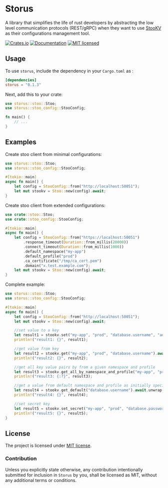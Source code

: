 # Storus

A library that simplifies the life of rust developers by abstracting the low level communication protocols (REST/gRPC)
when they want to use [StooKV](https://github.com/mwangox/stookv) as their configurations management tool.


[![Crates.io](https://img.shields.io/crates/v/storus.svg)](https://crates.io/crates/storus)
[![Documentation](https://docs.rs/storus/badge.svg)](https://docs.rs/storus/0.1.1/storus)
[![MIT licensed](https://img.shields.io/badge/license-MIT-blue.svg)](MIT-LICENSE)


## Usage

To use `storus`, include the dependency in your `Cargo.toml` as :

```toml
[dependencies]
storus = "0.1.3"
```

Next, add this to your crate:


```rust
use storus::stoo::Stoo;
use storus::stoo_config::StooConfig;

fn main() {
    // ...
}
```

## Examples

Create stoo client from minimal configurations:

```rust
use storus::stoo::Stoo;
use storus::stoo_config::StooConfig;

#[tokio::main]
async fn main() {
    let config = StooConfig::from("http://localhost:50051");
    let mut stookv = Stoo::new(config).await;
}
```

Create stoo client from extended configurations:

```rust
use crate::stoo::Stoo;
use crate::stoo_config::StooConfig;

#[tokio::main]
async fn main() {
    let config = StooConfig::from("https://localhost:50051")
        .response_timeout(Duration::from_millis(20000))
        .connect_timeout(Duration::from_millis(1000))
        .default_namespace("my-app")
        .default_profile("prod")
        .ca_certificate("/tmp/ca_cert.pem")
        .domain("x.test.example.com");
    let mut stookv = Stoo::new(config).await;
}
```

Complete example:
```rust
use storus::stoo::Stoo;
use storus::stoo_config::StooConfig;

#[tokio::main]
async fn main() {
    let config = StooConfig::from("http://localhost:50051");
    let mut stookv = Stoo::new(config).await;

    //set value to a key
    let result1 = stookv.set("my-app", "prod", "database.username", "admin3").await.unwrap();
    println!("result1: {}", result1);

    //get value from key
    let result2 = stookv.get("my-app", "prod", "database.username").await.unwrap();
    println!("result2: {}", result2);

    //get all key value pairs by from a given namespace and profile
    let result3 = stookv.get_all_by_namespace_and_profile("my-app", "prod").await.unwrap();
    println!("result3: {:?}", result3);

    //get a value from default namespace and profile as initially specified
    let result4 = stookv.get_default("database.username").await.unwrap();
    println!("result4: {}", result4);

    //set secret key
    let result5 = stookv.set_secret("my-app", "prod", "database.password", "qwerty@1234").await.unwrap();
    println!("result5: {}", result5);
}
```

## License

The project is licensed under [MIT license](LICENSE).

### Contribution

Unless you explicitly state otherwise, any contribution intentionally submitted
for inclusion in `Storus` by you, shall be licensed as MIT, without any additional
terms or conditions.